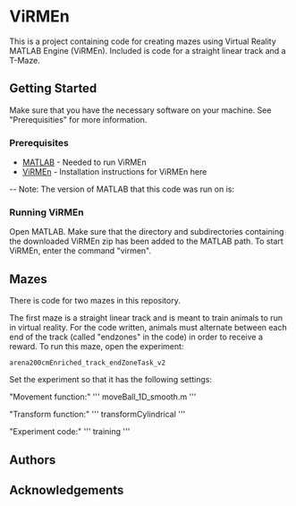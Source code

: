 # ViRMEn

This is a project containing code for creating mazes using Virtual Reality MATLAB Engine (ViRMEn). Included is code for a straight linear track and a T-Maze.

## Getting Started
Make sure that you have the necessary software on your machine. See "Prerequisities" for more information.

### Prerequisites

* [MATLAB](https://www.mathworks.com/products/matlab.html) - Needed to run ViRMEn
* [ViRMEn](https://pni.princeton.edu/pni-software-tools/virmen) - Installation instructions for ViRMEn here

-- Note: The version of MATLAB that this code was run on is:

### Running ViRMEn

Open MATLAB. Make sure that the directory and subdirectories containing the downloaded ViRMEn zip has been added to the MATLAB path. To start ViRMEn, enter the command "virmen". 

## Mazes

There is code for two mazes in this repository. 

The first maze is a straight linear track and is meant to train animals to run in virtual reality. For the code written, animals must alternate between each end of the track (called "endzones" in the code) in order to receive a reward. To run this maze, open the experiment:

```
arena200cmEnriched_track_endZoneTask_v2
```

Set the experiment so that it has the following settings:

"Movement function:"
'''
moveBall_1D_smooth.m
'''

"Transform function:"
'''
transformCylindrical
'''

"Experiment code:"
'''
training
'''

## Authors

## Acknowledgements

